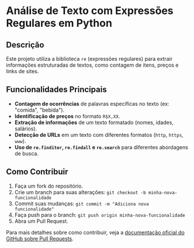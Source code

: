 # Análise de Texto com Expressões Regulares em Python

## Descrição
Este projeto utiliza a biblioteca `re` (expressões regulares) para extrair informações estruturadas de textos, como contagem de itens, preços e links de sites.

## Funcionalidades Principais
- **Contagem de ocorrências** de palavras específicas no texto (ex: "comida", "bebida").
- **Identificação de preços** no formato `R$X,XX`.
- **Extração de informações** de um texto formatado (nomes, idades, salários).
- **Detecção de URLs** em um texto com diferentes formatos (`http`, `https`, `www`).
- **Uso de `re.finditer`, `re.findall` e `re.search`** para diferentes abordagens de busca.

## Como Contribuir
1. Faça um fork do repositório.
2. Crie um branch para suas alterações: `git checkout -b minha-nova-funcionalidade`
3. Commit suas mudanças: `git commit -m "Adiciona nova funcionalidade"`
4. Faça push para o branch: `git push origin minha-nova-funcionalidade`
5. Abra um Pull Request.

Para mais detalhes sobre como contribuir, veja a [documentação oficial do GitHub sobre Pull Requests](https://docs.github.com/pt/pull-requests/collaborating-with-pull-requests).  
